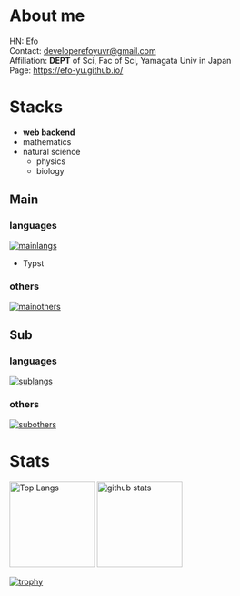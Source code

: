 # About me
HN: Efo<br/>
Contact: developerefoyuvr@gmail.com<br/>
Affiliation: **DEPT** of Sci, Fac of Sci, Yamagata Univ in Japan<br/>
Page: https://efo-yu.github.io/

# Stacks
- **web backend**
- mathematics
- natural science
  - physics
  - biology

## Main

### languages
[![mainlangs](https://skillicons.dev/icons?i=js,latex,md)](https://skillicons.dev)
- Typst

### others
[![mainothers](https://skillicons.dev/icons?i=arch,vscode,nodejs,blender,unity,notion,discord,bots)](https://skillicons.dev)

## Sub

### languages
[![sublangs](https://skillicons.dev/icons?i=python,java)](https://skillicons.dev)

### others
[![subothers](https://skillicons.dev/icons?i=debian,azure,arduino,raspberrypi,eclipse)](https://skillicons.dev)

# Stats

<p align="left">
  <img alt="Top Langs" height="150px" src="https://github-readme-stats.vercel.app/api/top-langs/?username=Efo-YU&layout=compact&show_icons=true&theme=tokyonight" />
  <img alt="github stats" height="150px" src="https://github-readme-stats.vercel.app/api?username=Efo-YU&theme=tokyonight" />
</p>

[![trophy](https://github-profile-trophy.vercel.app/?username=Efo-YU&margin-w=5&theme=tokyonight)](https://github.com/Efo-YU/)
